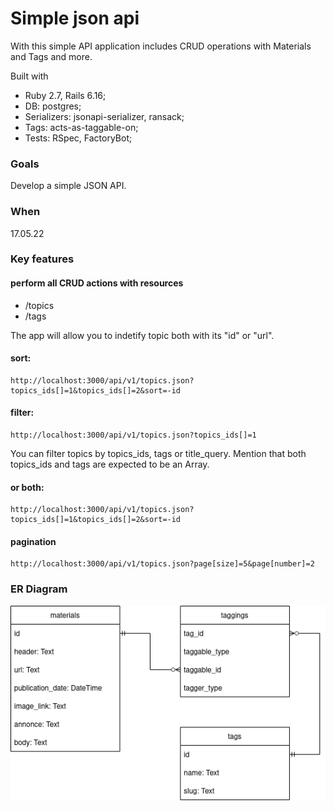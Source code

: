 # Simple json api

With this simple API application includes CRUD operations with Materials and Tags and more.

Built with
- Ruby 2.7, Rails 6.16;
- DB: postgres;
- Serializers: jsonapi-serializer, ransack;
- Tags: acts-as-taggable-on;
- Tests: RSpec, FactoryBot;
    
### Goals
Develop a simple JSON API.

### When
17.05.22

### Key features
#### perform all CRUD actions with resources
- /topics
- /tags

The app will allow you to indetify topic both with its "id" or "url". 

#### sort:
```
http://localhost:3000/api/v1/topics.json?topics_ids[]=1&topics_ids[]=2&sort=-id

```

#### filter:
```
http://localhost:3000/api/v1/topics.json?topics_ids[]=1
```
You can filter topics by topics_ids, tags or title_query.
Mention that both topics_ids and tags are expected to be an Array.

#### or both:
```
http://localhost:3000/api/v1/topics.json?topics_ids[]=1&topics_ids[]=2&sort=-id
```

#### pagination
```
http://localhost:3000/api/v1/topics.json?page[size]=5&page[number]=2
```

### ER Diagram
![alt text](https://github.com/peresvetjke/simple_json_api/blob/main/simple_json_api_v0.2.drawio.png?raw=true)
